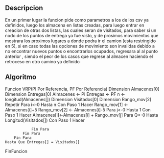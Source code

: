 
## Descripcion
 En un primer lugar la funcion pide como parametros a los  de los csv ya definidos, luego los almacena en listas creadas, para luego entrar en creacion de otras dos listas,
 las cuales seran de visitados, para saber si un nodo de los puntos de entrega ya fue visto, y de prosimos movimientos que mostrara los proximos lugares a donde podra ir 
 el camion (esta restringido en 5), si en caso todas las opciones de movimiento son invalidas debido a no encontrar nuevos puntos o encontrarlos ocupados, regresara al
 al punto anterior , siendo el peor de los casos que regrese al almacen haciendo el retroceso en otro camino ya definido
## Algoritmo

Funcion VRP(PI Por Referencia, PF Por Referencia)
	Dimension Almacenes[0]
	Dimension Entregas[0]
	Almacenes <- PI
	Entregas <- PF
	n <- longitud(Almacenes[])
	Dimension Visitados[0]
	Dimension Rango_mov[2]
	Repetir
		Para i<-0 Hasta n Con Paso 1 Hacer
			Rango_mov[1] <- Almacenes[i]+5
			Rango_mov[2] <- Almacenes[i]-5
			Para j<-0 Hasta 1 Con Paso 1 Hacer
				Almacenes[i]<-Almacenes[i] + Rango_mov[j]
				Para Q<-0 Hasta Longitud(Visitados[]) Con Paso 1 Hacer
					
				Fin Para
			Fin Para
		Fin Para
	Hasta Que Entregas[] = Visitados[]
	
FinFuncion
